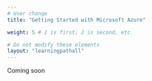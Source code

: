 ```yaml
---
# User change
title: "Getting Started with Microsoft Azure"

weight: 5 # 1 is first, 2 is second, etc.

# Do not modify these elements
layout: "learningpathall"
---
```


Coming soon

